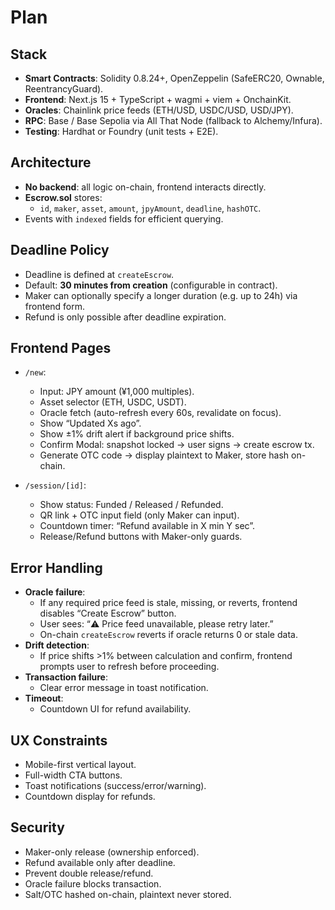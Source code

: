 # Plan

## Stack
- **Smart Contracts**: Solidity 0.8.24+, OpenZeppelin (SafeERC20, Ownable, ReentrancyGuard).
- **Frontend**: Next.js 15 + TypeScript + wagmi + viem + OnchainKit.
- **Oracles**: Chainlink price feeds (ETH/USD, USDC/USD, USD/JPY).
- **RPC**: Base / Base Sepolia via All That Node (fallback to Alchemy/Infura).
- **Testing**: Hardhat or Foundry (unit tests + E2E).

## Architecture
- **No backend**: all logic on-chain, frontend interacts directly.  
- **Escrow.sol** stores:  
  - `id`, `maker`, `asset`, `amount`, `jpyAmount`, `deadline`, `hashOTC`.  
- Events with `indexed` fields for efficient querying.  

## Deadline Policy
- Deadline is defined at `createEscrow`.  
- Default: **30 minutes from creation** (configurable in contract).  
- Maker can optionally specify a longer duration (e.g. up to 24h) via frontend form.  
- Refund is only possible after deadline expiration.  

## Frontend Pages
- `/new`:  
  - Input: JPY amount (¥1,000 multiples).  
  - Asset selector (ETH, USDC, USDT).  
  - Oracle fetch (auto-refresh every 60s, revalidate on focus).  
  - Show “Updated Xs ago”.  
  - Show ±1% drift alert if background price shifts.  
  - Confirm Modal: snapshot locked → user signs → create escrow tx.  
  - Generate OTC code → display plaintext to Maker, store hash on-chain.  

- `/session/[id]`:  
  - Show status: Funded / Released / Refunded.  
  - QR link + OTC input field (only Maker can input).  
  - Countdown timer: “Refund available in X min Y sec”.  
  - Release/Refund buttons with Maker-only guards.  

## Error Handling
- **Oracle failure**:  
  - If any required price feed is stale, missing, or reverts, frontend disables “Create Escrow” button.  
  - User sees: “⚠️ Price feed unavailable, please retry later.”  
  - On-chain `createEscrow` reverts if oracle returns 0 or stale data.  
- **Drift detection**:  
  - If price shifts >1% between calculation and confirm, frontend prompts user to refresh before proceeding.  
- **Transaction failure**:  
  - Clear error message in toast notification.  
- **Timeout**:  
  - Countdown UI for refund availability.  

## UX Constraints
- Mobile-first vertical layout.  
- Full-width CTA buttons.  
- Toast notifications (success/error/warning).  
- Countdown display for refunds.  

## Security
- Maker-only release (ownership enforced).  
- Refund available only after deadline.  
- Prevent double release/refund.  
- Oracle failure blocks transaction.  
- Salt/OTC hashed on-chain, plaintext never stored.  
